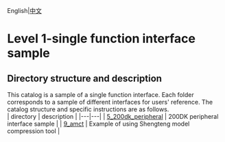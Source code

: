 English|[中文](README_CN.md)

# Level 1-single function interface sample

## Directory structure and description

This catalog is a sample of a single function interface. Each folder corresponds to a sample of different interfaces for users' reference. The catalog structure and specific instructions are as follows.  
| directory  | description  |
|---|---|
| [5_200dk_peripheral](./5_200dk_peripheral)  | 200DK peripheral interface sample |
| [9_amct](./9_amct)  | Example of using Shengteng model compression tool |